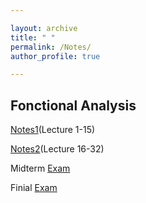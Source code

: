 ```yaml
---

layout: archive
title: " "
permalink: /Notes/
author_profile: true

---
```


Fonctional Analysis
----
[Notes1](../files/FonctionalAnalysis1.pdf)(Lecture 1-15)

[Notes2](../files/FonctionalAnalysis2.pdf)(Lecture 16-32)

Midterm [Exam](../files/泛函期中.pdf)

Finial [Exam](../files/泛函分析期末答案.pdf)
